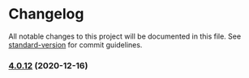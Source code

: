 # Changelog

All notable changes to this project will be documented in this file. See [standard-version](https://github.com/conventional-changelog/standard-version) for commit guidelines.

### [4.0.12](https://github.com/hosseinmd/swagger-typescript/compare/v4.0.10...v4.0.12) (2020-12-16)
